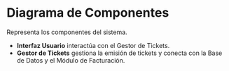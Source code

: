# Diagrama de Componentes
Representa los componentes del sistema.  
- **Interfaz Usuario** interactúa con el Gestor de Tickets.  
- **Gestor de Tickets** gestiona la emisión de tickets y conecta con la Base de Datos y el Módulo de Facturación.
